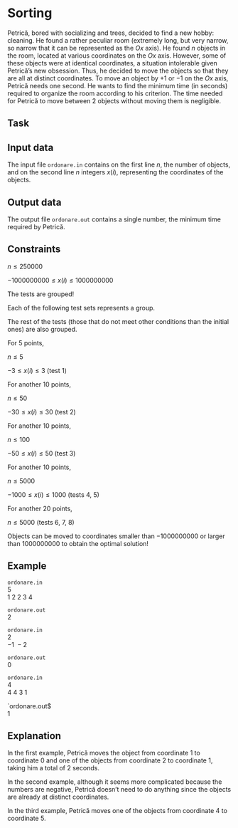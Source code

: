 # Sorting

Petrică, bored with socializing and trees, decided to find a new hobby: cleaning. He found a rather peculiar room (extremely long, but very narrow, so narrow that it can be represented as the $Ox$ axis). He found $n$ objects in the room, located at various coordinates on the $Ox$ axis. However, some of these objects were at identical coordinates, a situation intolerable given Petrică’s new obsession. Thus, he decided to move the objects so that they are all at distinct coordinates. To move an object by $+1$ or $-1$ on the $Ox$ axis, Petrică needs one second. He wants to find the minimum time (in seconds) required to organize the room according to his criterion. The time needed for Petrică to move between $2$ objects without moving them is negligible.

## Task

## Input data

The input file `ordonare.in` contains on the first line $n$, the number of objects, and on the second line $n$ integers $x(i)$, representing the coordinates of the objects.

## Output data

The output file `ordonare.out` contains a single number, the minimum time required by Petrică.

## Constraints

$n \leq 250000$ 

$-1000000000 \leq x(i) \leq 1000000000$ 

The tests are grouped!

Each of the following test sets represents a group.

The rest of the tests (those that do not meet other conditions than the initial ones) are also grouped.

For $5$ points,

$n \leq 5$ 

$-3 \leq x(i) \leq 3$ (test $1$)

For another $10$ points,

$n \leq 50$ 

$-30 \leq x(i) \leq 30$ (test $2$)

For another $10$ points,

$n \leq 100$ 

$-50 \leq x(i) \leq 50$ (test $3$)

For another $10$ points,

$n \leq 5000$ 

$-1000 \leq x(i) \leq 1000$ (tests $4$, $5$)

For another $20$ points,

$n \leq 5000$ (tests $6$, $7$, $8$)

Objects can be moved to coordinates smaller than $-1000000000$ or larger than $1000000000$ to obtain the optimal solution!

## Example

`ordonare.in`  
$5$  
$1 \ 2 \ 2 \ 3 \ 4$  

`ordonare.out`  
$2$

`ordonare.in`  
$2$  
$-1 \ -2$  

`ordonare.out`  
$0$

`ordonare.in`  
$4$  
$4 \ 4 \ 3 \ 1$  

`ordonare.out$  
$1$

## Explanation

In the first example, Petrică moves the object from coordinate $1$ to coordinate $0$ and one of the objects from coordinate $2$ to coordinate $1$, taking him a total of $2$ seconds.

In the second example, although it seems more complicated because the numbers are negative, Petrică doesn’t need to do anything since the objects are already at distinct coordinates.

In the third example, Petrică moves one of the objects from coordinate $4$ to coordinate $5$.